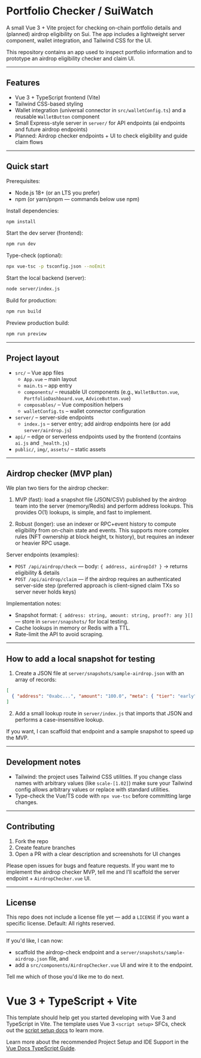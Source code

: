 # Portfolio Checker / SuiWatch

A small Vue 3 + Vite project for checking on-chain portfolio details and (planned) airdrop eligibility on Sui. The app includes a lightweight server component, wallet integration, and Tailwind CSS for the UI.

This repository contains an app used to inspect portfolio information and to prototype an airdrop eligibility checker and claim UI.

---

## Features

- Vue 3 + TypeScript frontend (Vite)
- Tailwind CSS-based styling
- Wallet integration (universal connector in `src/walletConfig.ts`) and a reusable `WalletButton` component
- Small Express-style server in `server/` for API endpoints (ai endpoints and future airdrop endpoints)
- Planned: Airdrop checker endpoints + UI to check eligibility and guide claim flows

---

## Quick start

Prerequisites:

- Node.js 18+ (or an LTS you prefer)
- npm (or yarn/pnpm — commands below use npm)

Install dependencies:

```bash
npm install
```

Start the dev server (frontend):

```bash
npm run dev
```

Type-check (optional):

```bash
npx vue-tsc -p tsconfig.json --noEmit
```

Start the local backend (server):

```bash
node server/index.js
```

Build for production:

```bash
npm run build
```

Preview production build:

```bash
npm run preview
```

---

## Project layout

- `src/` – Vue app files
  - `App.vue` – main layout
  - `main.ts` – app entry
  - `components/` – reusable UI components (e.g., `WalletButton.vue`, `PortfolioDashboard.vue`, `AdviceButton.vue`)
  - `composables/` – Vue composition helpers
  - `walletConfig.ts` – wallet connector configuration
- `server/` – server-side endpoints
  - `index.js` – server entry; add airdrop endpoints here (or add `server/airdrop.js`)
- `api/` – edge or serverless endpoints used by the frontend (contains `ai.js` and `_health.js`)
- `public/`, `img/`, `assets/` – static assets

---

## Airdrop checker (MVP plan)

We plan two tiers for the airdrop checker:

1. MVP (fast): load a snapshot file (JSON/CSV) published by the airdrop team into the server (memory/Redis) and perform address lookups. This provides O(1) lookups, is simple, and fast to implement.

2. Robust (longer): use an indexer or RPC+event history to compute eligibility from on-chain state and events. This supports more complex rules (NFT ownership at block height, tx history), but requires an indexer or heavier RPC usage.

Server endpoints (examples):

- `POST /api/airdrop/check` — body: `{ address, airdropId? }` → returns eligibility & details
- `POST /api/airdrop/claim` — if the airdrop requires an authenticated server-side step (preferred approach is client-signed claim TXs so server never holds keys)

Implementation notes:

- Snapshot format: `{ address: string, amount: string, proof?: any }[]` — store in `server/snapshots/` for local testing.
- Cache lookups in memory or Redis with a TTL.
- Rate-limit the API to avoid scraping.

---

## How to add a local snapshot for testing

1. Create a JSON file at `server/snapshots/sample-airdrop.json` with an array of records:

```json
[
  { "address": "0xabc...", "amount": "100.0", "meta": { "tier": "early" } }
]
```

2. Add a small lookup route in `server/index.js` that imports that JSON and performs a case-insensitive lookup.

If you want, I can scaffold that endpoint and a sample snapshot to speed up the MVP.

---

## Development notes

- Tailwind: the project uses Tailwind CSS utilities. If you change class names with arbitrary values (like `scale-[1.02]`) make sure your Tailwind config allows arbitrary values or replace with standard utilities.
- Type-check the Vue/TS code with `npx vue-tsc` before committing large changes.

---

## Contributing

1. Fork the repo
2. Create feature branches
3. Open a PR with a clear description and screenshots for UI changes

Please open issues for bugs and feature requests. If you want me to implement the airdrop checker MVP, tell me and I’ll scaffold the server endpoint + `AirdropChecker.vue` UI.

---

## License

This repo does not include a license file yet — add a `LICENSE` if you want a specific license. Default: All rights reserved.

---

If you'd like, I can now:

- scaffold the airdrop-check endpoint and a `server/snapshots/sample-airdrop.json` file, and
- add a `src/components/AirdropChecker.vue` UI and wire it to the endpoint.

Tell me which of those you'd like me to do next.
# Vue 3 + TypeScript + Vite

This template should help get you started developing with Vue 3 and TypeScript in Vite. The template uses Vue 3 `<script setup>` SFCs, check out the [script setup docs](https://v3.vuejs.org/api/sfc-script-setup.html#sfc-script-setup) to learn more.

Learn more about the recommended Project Setup and IDE Support in the [Vue Docs TypeScript Guide](https://vuejs.org/guide/typescript/overview.html#project-setup).
